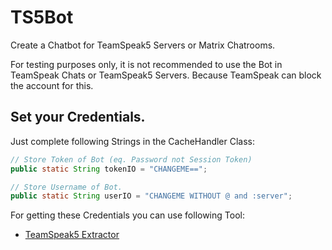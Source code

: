 # TS5Bot
Create a Chatbot for TeamSpeak5 Servers or Matrix Chatrooms.

For testing purposes only, it is not recommended to use the Bot in TeamSpeak Chats or TeamSpeak5 Servers. 
Because TeamSpeak can block the account for this.

## Set your Credentials.

Just complete following Strings in the CacheHandler Class:

```java
// Store Token of Bot (eq. Password not Session Token)
public static String tokenIO = "CHANGEME==";

// Store Username of Bot.
public static String userIO = "CHANGEME WITHOUT @ and :server";
```


For getting these Credentials you can use following Tool:

- [TeamSpeak5 Extractor](https://github.com/Gamer08YT/TS5Extractor)
